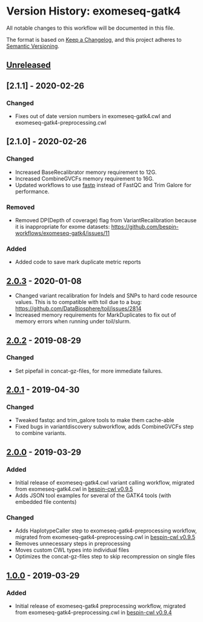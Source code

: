 # Version History: exomeseq-gatk4

All notable changes to this workflow will be documented in this file.

The format is based on [Keep a Changelog](https://keepachangelog.com/en/1.0.0/),
and this project adheres to [Semantic Versioning](https://semver.org/spec/v2.0.0.html).

## [Unreleased]

## [2.1.1] - 2020-02-26
### Changed
- Fixes out of date version numbers in exomeseq-gatk4.cwl and exomeseq-gatk4-preprocessing.cwl

## [2.1.0] - 2020-02-26

### Changed

- Increased BaseRecalibrator memory requirement to 12G.
- Increased CombineGVCFs memory requirement to 16G.
- Updated workflows to use [fastp](https://github.com/OpenGene/fastp) instead of FastQC and Trim Galore for performance.

### Removed
- Removed DP(Depth of coverage) flag from VariantRecalibration because it is inappropriate for exome datasets: https://github.com/bespin-workflows/exomeseq-gatk4/issues/11

### Added
- Added code to save mark duplicate metric reports

## [2.0.3] - 2020-01-08

- Changed variant recalibration for Indels and SNPs to hard code resource values.
  This is to compatible with toil due to a bug: https://github.com/DataBiosphere/toil/issues/2814
- Increased memory requirements for MarkDuplicates to fix out of memory errors when running under toil/slurm.

## [2.0.2] - 2019-08-29

### Changed

- Set pipefail in concat-gz-files, for more immediate failures.

## [2.0.1] - 2019-04-30

### Changed

- Tweaked fastqc and trim\_galore tools to make them cache-able
- Fixed bugs in variantdiscovery subworkflow, adds CombineGVCFs step to combine variants.

## [2.0.0] - 2019-03-29

### Added

- Initial release of exomeseq-gatk4.cwl variant calling workflow, migrated from exomeseq-gatk4.cwl in [bespin-cwl v0.9.5](https://github.com/Duke-GCB/bespin-cwl/releases/tag/v0.9.5)
- Adds JSON tool examples for several of the GATK4 tools (with embedded file contents)

### Changed

- Adds HaplotypeCaller step to exomeseq-gatk4-preprocessing workflow, migrated from exomeseq-gatk4-preprocessing.cwl in [bespin-cwl v0.9.5](https://github.com/Duke-GCB/bespin-cwl/releases/tag/v0.9.5)
- Removes unnecessary steps in preprocessing
- Moves custom CWL types into individual files
- Optimizes the concat-gz-files step to skip recompression on single files

## [1.0.0] - 2019-03-29

### Added

- Initial release of exomeseq-gatk4 preprocessing workflow, migrated from exomeseq-gatk4-preprocessing.cwl in [bespin-cwl v0.9.4](https://github.com/Duke-GCB/bespin-cwl/releases/tag/v0.9.4)

[Unreleased]: https://github.com/bespin-workflows/exomeseq-gatk4/compare/v2.0.3...release-2.0
[2.0.3]: https://github.com/bespin-workflows/exomeseq-gatk4/compare/v2.0.2...v2.0.3
[2.0.2]: https://github.com/bespin-workflows/exomeseq-gatk4/compare/v2.0.1...v2.0.2
[2.0.1]: https://github.com/bespin-workflows/exomeseq-gatk4/compare/v2.0.0...v2.0.1
[2.0.0]: https://github.com/bespin-workflows/exomeseq-gatk4/compare/v1.0.0...v2.0.0
[1.0.0]: https://github.com/bespin-workflows/exomeseq-gatk4/releases/tag/v1.0.0
